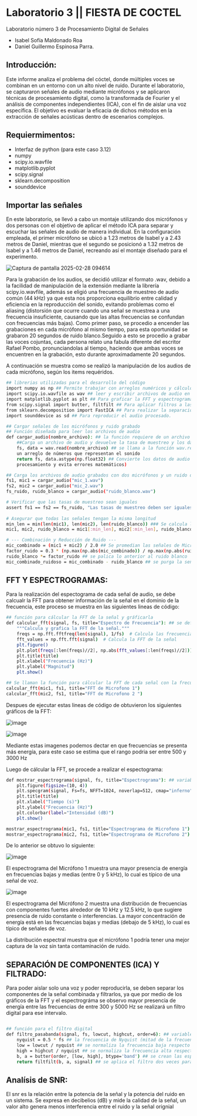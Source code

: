 # Laboratorio 3 || FIESTA DE COCTEL

Laboratorio número 3 de Procesamiento Digital de Señales 
- Isabel Sofía Maldonado Roa
- Daniel Guillermo Espinosa Parra.

## Introducción:

Este informe analiza el problema del cóctel, donde múltiples voces se combinan en un entorno con un alto nivel de ruido. Durante el laboratorio, se capturaron señales de audio mediante micrófonos y se aplicaron técnicas de procesamiento digital, como la transformada de Fourier y el análisis de componentes independientes (ICA), con el fin de aislar una voz específica. El objetivo es evaluar la eficacia de dichos métodos en la extracción de señales acústicas dentro de escenarios complejos.


## Requiermimentos: 

-  Interfaz de python (para este caso 3.12)
- numpy 
- scipy.io.wavfile 
- matplotlib.pyplot 
- scipy.signal 
- sklearn.decomposition 
- sounddevice

## Importar las señales 

En este laboratorio, se llevó a cabo un montaje utilizando dos micrófonos y dos personas con el objetivo de aplicar el método ICA para separar y escuchar las señales de audio de manera individual. En la configuración empleada, el primer micrófono se ubicó a 1.23 metros de Isabel y a 2.43 metros de Daniel, mientras que el segundo se posicionó a 1.32 metros de Isabel y a 1.46 metros de Daniel, recreando así el montaje diseñado para el experimento.

![Captura de pantalla 2025-02-28 094614](https://github.com/user-attachments/assets/36406f97-a59a-46fb-882b-feaf321db9c6)

Para la grabación de los audios, se decidió utilizar el formato .wav, debido a la facilidad de manipulación de la extensión mediante la librería  scipy.io.wavfile, además se eligió una frecuencia de muestreo de audio común (44 kHz) ya que esta nos proporciona equilibrio entre calidad y eficiencia en la reproducción del sonido, evitando problemas como el aliasing (distorsión que ocurre cuando una señal se muestrea a una frecuencia insuficiente, causando que las altas frecuencias se confundan con frecuencias más bajas). Como primer paso, se procedio a encender las grabaciones en cada micrófono al mismo tiempo, para esta oportunidad se grabaron 20 segundos de ruido blanco.Seguido a esto se procedio a grabar las voces cojuntas, cada persona relato una fabula diferente del escritor Rafael Pombo, pronunciandolas al tiempo, haciendo que ambas voces se encuentren en la grabación, esto durante aproximadamente 20 segundos.

A continuación se muestra como se realizó la manipulación de los audios de cada micrófono, según los items requéridos.


```bash
## librerias utilizadas para el desarrollo del código 
import numpy as np ## Permite trabajar con arreglos numéricos y cálculos matemáticos.
import scipy.io.wavfile as wav ## leer y escribir archivos de audio en formato .wav
import matplotlib.pyplot as plt ## Para graficar la FFT y espectrogramas.
from scipy.signal import butter, filtfilt ## Para aplicar filtros a las señales de audio.
from sklearn.decomposition import FastICA ## Para realizar la separación de fuentes con Análisis de Componentes Independientes (ICA).
import sounddevice as sd ## Para reproducir el audio procesado.

## Cargar señales de los micrófonos y ruido grabado
## Función diseñada para leer los archivos de audio
def cargar_audio(nombre_archivo): ## la función requiere de un archivo .wav
    ##Carga un archivo de audio y devuelve la tasa de muestreo y los datos.
    fs, data = wav.read(nombre_archivo) ## se llama a la función wav.read de la libreria scipy.io.wavfile para leer el audio, la cual devolvera la frecuencia de muestreo y 
    un arreglo de números que representan el sonido
    return fs, data.astype(np.float32) ## Convierte los datos de audio a float32 (números decimales de precisión simple -> valores entre -1 y 1  que facilitan el 
    procesamiento y evita errores matemáticos)

## Carga los archivos de audio grabados con dos micrófonos y un ruido de fondo a la función cargar_audio.
fs1, mic1 = cargar_audio("mic_1.wav")
fs2, mic2 = cargar_audio("mic_2.wav")
fs_ruido, ruido_blanco = cargar_audio("ruido_blanco.wav")

# Verificar que las tasas de muestreo sean iguales
assert fs1 == fs2 == fs_ruido, "Las tasas de muestreo deben ser iguales" ## mediante assert se valida que las frecuencias de cada audio sean iguales, si no genera un error
 
# Asegurar que todas las señales tengan la misma longitud
min_len = min(len(mic1), len(mic2), len(ruido_blanco)) ### Se calcula la longitud mínima entre las tres señales, len() devuelven el número de muestras de cada señal de audio, min() toma el valor más pequeño de esas tres longitudes y lo almacena en min_len.
mic1, mic2, ruido_blanco = mic1[:min_len], mic2[:min_len], ruido_blanco[:min_len] ## recorta todas las señales de audio a la misma longitud mínima para que tengan la misma cantidad de muestras.

# --- Combinación y Reducción de Ruido ---
mic_combinado = (mic1 + mic2) / 2.0 ## Se promedian las señales de Micrófono 1 y Micrófono 2, combinando ambas en una sola, evitando diferencias individuales
factor_ruido = 0.3 * (np.max(np.abs(mic_combinado)) / np.max(np.abs(ruido_blanco))) ## se reduce la amplitud del ruido un 30%
ruido_blanco *= factor_ruido ## se palica lo anterior al ruido blanco
mic_combinado_ruidoso = mic_combinado - ruido_blanco ## se purga la señal combinada del ruido blanco

```
## FFT Y ESPECTROGRAMAS:

Para la realización del espectograma de cada señal de audio, se debe calcualr la FFT para obtener información de la señal en el dominio de la frecuencia, este proceso se muestra en las siguientes lineas de código: 

```bash
## función para cálcular la FFT de la señal y gráficarla
def calcular_fft(signal, fs, title="Espectro de Frecuencia"): ## se definen los datos que necesita la función  (señal de audio, frecuencia de muestreo)
    """Calcula y grafica la FFT de la señal."""
    freqs = np.fft.fftfreq(len(signal), 1/fs)  # Calcula las frecuencias mediante una función de numpy
    fft_values = np.fft.fft(signal)  # Calcula la FFT de la señal
    plt.figure()
    plt.plot(freqs[:len(freqs)//2], np.abs(fft_values[:len(freqs)//2]))  # Grafica la magnitud usando solo la mitad de las frecuencias (parte positiva)
    plt.title(title)
    plt.xlabel("Frecuencia (Hz)")
    plt.ylabel("Magnitud")
    plt.show()

## Se llaman la función para cálcular la FFT de cada señal con la frecuencia de muestreo de 44 kHz
calcular_fft(mic1, fs1, title="FFT de Microfono 1")
calcular_fft(mic2, fs1, title="FFT de Microfono 2 ")
```
Despues de ejecutar estas lineas de código de obtuvieron los siguientes gráficos de la FFT:


![image](https://github.com/user-attachments/assets/23e8d217-155b-47dc-a650-34ad3069c257)


![image](https://github.com/user-attachments/assets/febdeae6-25e9-4947-a115-5d15a33f8741)

Mediante estas imagenes podemos dectar en que frecuencias se presenta más energía, para este caso se estima que el rango podria ser entre 500 y 3000 Hz

Luego de cálcular la FFT, se procede a realizar el espectograma:

```bash
def mostrar_espectrograma(signal, fs, title="Espectrograma"): ## variables necesarias para el proceso
    plt.figure(figsize=(10, 4))
    plt.specgram(signal, Fs=fs, NFFT=1024, noverlap=512, cmap="inferno")  # Genera el espectrograma (transforma la señal de audio en una representación tiempo-frecuencia) dividiendo la señal en ventanas ( con 1024 muestras cada una) y solapandola para evitar cortes abruptos
    plt.title(title)
    plt.xlabel("Tiempo (s)")
    plt.ylabel("Frecuencia (Hz)")
    plt.colorbar(label="Intensidad (dB)")
    plt.show()

mostrar_espectrograma(mic1, fs1, title="Espectrograma de Microfono 1")
mostrar_espectrograma(mic2, fs1, title="Espectrograma de Microfono 2")

```
De lo anterior se obtuvo lo siguiente:


![image](https://github.com/user-attachments/assets/73ced020-32f4-41b6-904d-8a82fa2a3040)

El espectrograma del Micrófono 1 muestra una mayor presencia de energía en frecuencias bajas y medias (entre 0 y 5 kHz), lo cual es típico de una señal de voz.


![image](https://github.com/user-attachments/assets/cffb56aa-c0c1-4bcf-af56-97873b430aa3)

El espectrograma del Micrófono 2 muestra una distribución de frecuencias con componentes fuertes alrededor de 10 kHz y 12.5 kHz, lo que sugiere presencia de ruido constante o interferencias. La mayor concentración de energía está en las frecuencias bajas y medias (debajo de 5 kHz), lo cual es típico de señales de voz. 

La distribución espectral muestra que el micrófono 1 podría tener una mejor captura de la voz sin tanta contaminación de ruido.

## SEPARACIÓN DE COMPONENTES (ICA) Y FILTRADO:

Para poder aislar solo una voz y poder reproducirla, se deben separar los componentes de la señal combinada y filtrarlos, ya que por medio de los gráficos de la FFT y el espectrográma se observo mayor presencia de energía entre las frecuencias de entre 300 y 5000 Hz se realizará un filtro digital para ese intervalo.

```bash

## función para el filtro digital
def filtro_pasabanda(signal, fs, lowcut, highcut, order=6): ## variables y parametros  para la función
    nyquist = 0.5 * fs ## la frecuencia de Nyquist (mitad de la frecuencia de muestreo)es el límite superior para representar señales sin aliasing.
    low = lowcut / nyquist ## se normaliza la frecuencia baja respecto a la frecuencia de Nyquist
    high = highcut / nyquist ## se normaliza la frecuencia alta respecto a la frecuencia de Nyquist
    b, a = butter(order, [low, high], btype='band') ## se crean las especificaciones del filtro
    return filtfilt(b, a, signal) ## se aplica el filtro dos veces para que no haya desface


```



## Analísis de SNR: 

El snr es la relación entre la potencia de la señal y la potencia del ruido en un sistema. Se expresa en decibelios (dB) y mide la calidad de la señal, un valor alto genera menos interferencia entre el ruido y la señal orignial 







